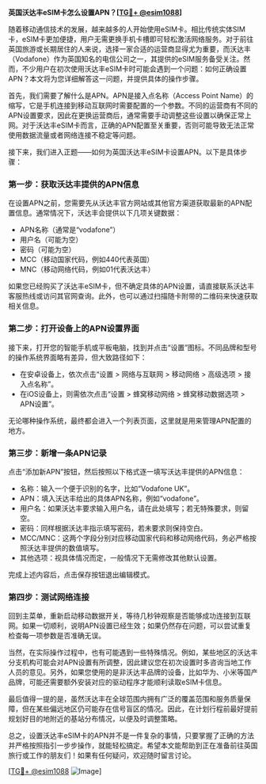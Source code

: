 **英国沃达丰eSIM卡怎么设置APN？[[TG💪+ @esim1088](https://t.me/s/esim1088)]**

随着移动通信技术的发展，越来越多的人开始使用eSIM卡。相比传统实体SIM卡，eSIM卡更加便捷，用户无需更换手机卡槽即可轻松激活网络服务。对于前往英国旅游或长期居住的人来说，选择一家合适的运营商显得尤为重要，而沃达丰（Vodafone）作为英国知名的电信公司之一，其提供的eSIM服务备受关注。然而，不少用户在初次使用沃达丰eSIM卡时可能会遇到一个问题：如何正确设置APN？本文将为您详细解答这一问题，并提供具体的操作步骤。

首先，我们需要了解什么是APN。APN是接入点名称（Access Point Name）的缩写，它是手机连接到移动互联网时需要配置的一个参数。不同的运营商有不同的APN设置要求，因此在更换运营商后，通常需要手动调整这些设置以确保正常上网。对于沃达丰eSIM卡而言，正确的APN配置至关重要，否则可能导致无法正常使用数据流量或者网络连接不稳定等问题。

接下来，我们进入正题——如何为英国沃达丰eSIM卡设置APN。以下是具体步骤：

### 第一步：获取沃达丰提供的APN信息
在设置APN之前，您需要先从沃达丰官方网站或其他官方渠道获取最新的APN配置信息。通常情况下，沃达丰会提供以下几项关键数据：
- APN名称（通常是“vodafone”）
- 用户名（可能为空）
- 密码（可能为空）
- MCC（移动国家代码，例如440代表英国）
- MNC（移动网络代码，例如01代表沃达丰）

如果您已经购买了沃达丰eSIM卡，但不确定具体的APN设置，请直接联系沃达丰客服热线或访问其官网查询。此外，也可以通过扫描随卡附带的二维码来快速获取相关信息。

### 第二步：打开设备上的APN设置界面
接下来，打开您的智能手机或平板电脑，找到并点击“设置”图标。不同品牌和型号的操作系统界面略有差异，但大致路径如下：
- 在安卓设备上，依次点击“设置 > 网络与互联网 > 移动网络 > 高级选项 > 接入点名称”。
- 在iOS设备上，则需依次点击“设置 > 蜂窝移动网络 > 蜂窝移动数据选项 > APN设置”。

无论哪种操作系统，最终都会进入一个列表页面，这里就是用来管理APN配置的地方。

### 第三步：新增一条APN记录
点击“添加新APN”按钮，然后按照以下格式逐一填写沃达丰提供的APN信息：
- 名称：输入一个便于识别的名字，比如“Vodafone UK”。
- APN：填入沃达丰给出的具体APN名称，例如“vodafone”。
- 用户名：如果沃达丰要求输入用户名，请在此处填写；若无特殊要求，则留空。
- 密码：同样根据沃达丰指示填写密码，若未要求则保持空白。
- MCC/MNC：这两个字段分别对应移动国家代码和移动网络代码，务必严格按照沃达丰提供的数值填写。
- 其他选项：视具体情况而定，一般情况下无需修改其他默认设置。

完成上述内容后，点击保存按钮退出编辑模式。

### 第四步：测试网络连接
回到主菜单，重新启动移动数据开关，等待几秒钟观察是否能够成功连接到互联网。如果一切顺利，说明APN设置已经生效；如果仍然存在问题，可以尝试重复检查每一项参数是否准确无误。

当然，在实际操作过程中，也有可能遇到一些特殊情况。例如，某些地区的沃达丰分支机构可能会对APN设置有所调整，因此建议您在初次设置时多咨询当地工作人员的意见。另外，如果您使用的是非沃达丰品牌的设备，比如华为、小米等国产品牌，可能还需要额外安装对应的驱动程序才能顺利读取eSIM卡信息。

最后值得一提的是，虽然沃达丰在全球范围内拥有广泛的覆盖范围和服务质量保障，但在某些偏远地区仍可能存在信号盲区的情况。因此，在计划行程前最好提前规划好目的地附近的基站分布情况，以便及时调整策略。

总之，设置沃达丰eSIM卡的APN并不是一件复杂的事情，只要掌握了正确的方法并严格按照指引一步步操作，就能轻松搞定。希望本文能帮助到正在准备前往英国旅行或工作的朋友们！如果有任何疑问，欢迎随时留言讨论。

[[TG💪+ @esim1088](https://t.me/s/esim1088) ![Image](https://i.postimg.cc/4NQfJmqS/Snipaste-2025-05-13-00-14-12.png)]